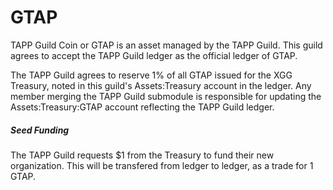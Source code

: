 # GTAP

TAPP Guild Coin or GTAP is an asset managed by the TAPP Guild. This guild agrees to accept the TAPP Guild ledger as the official ledger of GTAP.

The TAPP Guild agrees to reserve 1% of all GTAP issued for the XGG Treasury, noted in this guild's Assets:Treasury account in the ledger. Any member merging the TAPP Guild submodule is responsible for updating the Assets:Treasury:GTAP account reflecting the TAPP Guild ledger.

##### Seed Funding

The TAPP Guild requests $1 from the Treasury to fund their new organization. This will be transfered from ledger to ledger, as a trade for 1 GTAP.
